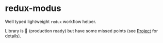 # redux-modus

Well typed lightweight `redux` workflow helper.

Library is 🚀 (production ready) but have some missed points (see [Project](https://github.com/gostgroup/redux-modus/projects/1) for details).
